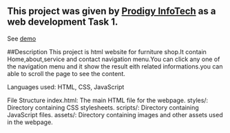 ## This project was given by [Prodigy InfoTech](https://prodigyinfotech.dev/) as a web development Task 1.

See [demo](http://127.0.0.1:5500/index.html)

##Description
This project is html website for furniture shop.It contain Home,about,service and contact navigation menu.You can click any one of the navigation menu and it show the result eith related informations.you can able to scroll the page to see the content.

Languages used: HTML, CSS, JavaScript

File Structure
index.html: The main HTML file for the webpage.
styles/: Directory containing CSS stylesheets.
scripts/: Directory containing JavaScript files.
assets/: Directory containing images and other assets used in the webpage.
